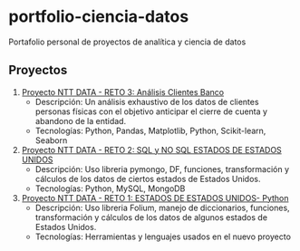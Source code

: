 # portfolio-ciencia-datos
Portafolio personal de proyectos de analítica y ciencia de datos

## Proyectos
1. [Proyecto NTT DATA - RETO 3: Análisis Clientes Banco](proyectos/NTT_DATA/reto-3-analisis-cliente-banco/README.md)
   - Descripción: Un análisis exhaustivo de los datos de clientes personas físicas con el objetivo anticipar el cierre de cuenta y abandono de la entidad.
   - Tecnologías: Python, Pandas, Matplotlib, Python, Scikit-learn, Seaborn
2. [Proyecto NTT DATA - RETO 2: SQL y NO SQL ESTADOS DE ESTADOS UNIDOS](proyectos/NTT_DATA/reto-2/README.md)
   - Descripción: Uso libreria pymongo, DF, funciones, transformación y cálculos de los datos de ciertos estados de Estados Unidos.
   - Tecnologías: Python, MySQL, MongoDB
3. [Proyecto NTT DATA - RETO 1: ESTADOS DE ESTADOS UNIDOS- Python](proyectos/NTT_DATA/reto-1-%20ESTADOS-DE-ESTADOS-UNIDOS/README.md)
   - Descripción: Uso libreria Folium, manejo de diccionarios, funciones, transformación y cálculos de los datos de algunos estados de Estados Unidos.
   - Tecnologías: Herramientas y lenguajes usados en el nuevo proyecto

